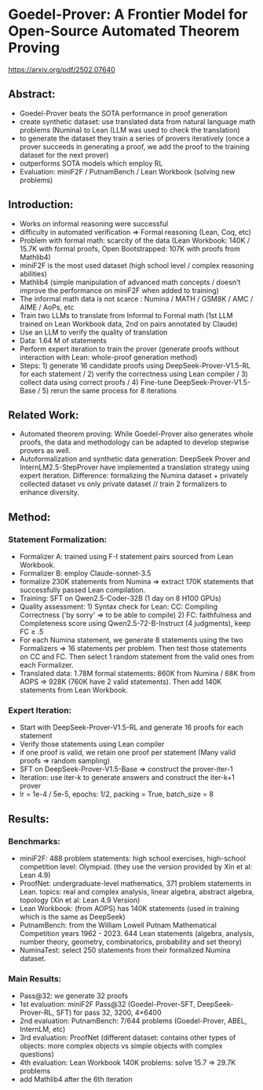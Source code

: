 # Goedel-Prover: A Frontier Model for Open-Source Automated Theorem Proving

https://arxiv.org/pdf/2502.07640

## Abstract:  
- Goedel-Prover beats the SOTA performance in proof generation  
- create synthetic dataset: use translated data from natural language math problems (Numina) to Lean (LLM was used to check the translation)  
- to generate the dataset they train a series of provers iteratively (once a prover succeeds in generating a proof, we add the proof to the training dataset for the next prover)  
- outperforms SOTA models which employ RL  
- Evaluation: miniF2F / PutnamBench / Lean Workbook (solving new problems)

## Introduction:  
- Works on informal reasoning were successful  
- difficulty in automated verification ⇒ Formal reasoning (Lean, Coq, etc)  
- Problem with formal math: scarcity of the data (Lean Workbook: 140K / 15.7K with formal proofs, Open Bootstrapped: 107K with proofs from Mathlib4)  
- miniF2F is the most used dataset (high school level / complex reasoning abilities)  
- Mathlib4 (simple manipulation of advanced math concepts / doesn't improve the performance on miniF2F when added to training)  
- The informal math data is not scarce : Numina / MATH / GSM8K / AMC / AIME / AoPs, etc  
- Train two LLMs to translate from Informal to Formal math (1st LLM trained on Lean Workbook data, 2nd on pairs annotated by Claude)  
- Use an LLM to verify the quality of translation  
- Data: 1.64 M of statements  
- Perform expert iteration to train the prover (generate proofs without interaction with Lean: whole-proof generation method)  
- Steps: 1) generate 16 candidate proofs using DeepSeek-Prover-V1.5-RL for each statement / 2) verify the correctness using Lean compiler / 3) collect data using correct proofs / 4) Fine-tune DeepSeek-Prover-V1.5-Base / 5) rerun the same process for 8 iterations

## Related Work:  
- Automated theorem proving: While Goedel-Prover also generates whole proofs, the data and methodology can be adapted to develop stepwise provers as well.  
- Autoformalization and synthetic data generation: DeepSeek Prover and InternLM2.5-StepProver have implemented a translation strategy using expert iteration. Difference: formalizing the Numina dataset + privately collected dataset vs only private dataset // train 2 formalizers to enhance diversity.

## Method:  
### Statement Formalization:  
- Formalizer A: trained using F-I statement pairs sourced from Lean Workbook.  
- Formalizer B: employ Claude-sonnet-3.5
- formalize 230K statements from Numina ⇒ extract 170K statements that successfully passed Lean compilation.  
- Training: SFT on Qwen2.5-Coder-32B (1 day on 8 H100 GPUs)  
- Quality assessment: 1) Syntax check for Lean: CC: Compiling Correctness ('by sorry' ⇒ to be able to compile) 2) FC: faithfulness and Completeness score using Qwen2.5-72-B-Instruct (4 judgments), keep FC ≥ .5  
- For each Numina statement, we generate 8 statements using the two Formalizers ⇒ 16 statements per problem. Then test those statements on CC and FC. Then select 1 random statement from the valid ones from each Formalizer.  
- Translated data: 1.78M formal statements: 860K from Numina / 68K from AOPS ⇒ 928K (760K have 2 valid statements). Then add 140K statements from Lean Workbook.

### Expert Iteration:  
- Start with DeepSeek-Prover-V1.5-RL and generate 16 proofs for each statement  
- Verify those statements using Lean compiler  
- if one proof is valid, we retain one proof per statement (Many valid proofs => random sampling)  
- SFT on DeepSeek-Prover-V1.5-Base ⇒ construct the prover-iter-1  
- Iteration: use iter-k to generate answers and construct the iter-k+1 prover  
- lr = 1e-4 / 5e-5, epochs: 1/2, packing = True, batch_size = 8

## Results:  
### Benchmarks:  
- miniF2F: 488 problem statements: high school exercises, high-school competition level: Olympiad. (they use the version provided by Xin et al: Lean 4.9)  
- ProofNet: undergraduate-level mathematics, 371 problem statements in Lean. topics: real and complex analysis, linear algebra, abstract algebra, topology (Xin et al: Lean 4.9 Version)  
- Lean Workbook: (from AOPS) has 140K statements (used in training which is the same as DeepSeek)  
- PutnamBench: from the William Lowell Putnam Mathematical Competition years 1962 - 2023. 644 Lean statements (algebra, analysis, number theory, geometry, combinatorics, probability and set theory)  
- NuminaTest: select 250 statements from their formalized Numina dataset.

### Main Results:  
- Pass@32: we generate 32 proofs  
- 1st evaluation: miniF2F Pass@32 (Goedel-Prover-SFT, DeepSeek-Prover-RL, SFT) for pass 32, 3200, 4×6400  
- 2nd evaluation: PutnamBench: 7/644 problems (Goedel-Prover, ABEL, InternLM, etc)  
- 3rd evaluation: ProofNet (different dataset: contains other types of objects: more complex objects vs simple objects with complex questions)  
- 4th evaluation: Lean Workbook 140K problems: solve 15.7 ⇒ 29.7K problems
- add Mathlib4 after the 6th iteration
